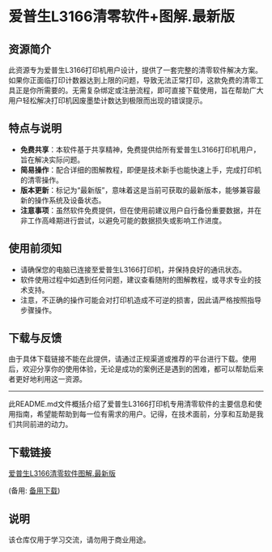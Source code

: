 # 爱普生L3166清零软件+图解.最新版

## 资源简介

此资源专为爱普生L3166打印机用户设计，提供了一套完整的清零软件解决方案。如果你正面临打印计数器达到上限的问题，导致无法正常打印，这款免费的清零工具正是你所需要的。无需复杂绑定或注册流程，即可直接下载使用，旨在帮助广大用户轻松解决打印机因废墨垫计数达到极限而出现的错误提示。

## 特点与说明

- **免费共享**：本软件基于共享精神，免费提供给所有爱普生L3166打印机用户，旨在解决实际问题。
- **简易操作**：配合详细的图解教程，即便是技术新手也能快速上手，完成打印机的清零操作。
- **版本更新**：标记为“最新版”，意味着这是当前可获取的最新版本，能够兼容最新的操作系统及设备状态。
- **注意事项**：虽然软件免费提供，但在使用前建议用户自行备份重要数据，并在非工作高峰期进行尝试，以避免可能的数据损失或影响工作进度。

## 使用前须知

- 请确保您的电脑已连接至爱普生L3166打印机，并保持良好的通讯状态。
- 软件使用过程中如遇到任何问题，建议查看随附的图解教程，或寻求专业的技术支持。
- 注意，不正确的操作可能会对打印机造成不可逆的损害，因此请严格按照指导步骤操作。

## 下载与反馈

由于具体下载链接不能在此提供，请通过正规渠道或推荐的平台进行下载。使用后，欢迎分享你的使用体验，无论是成功的案例还是遇到的困难，都可以帮助后来者更好地利用这一资源。

---

此README.md文件概括介绍了爱普生L3166打印机专用清零软件的主要信息和使用指南，希望能帮助到每一位有需求的用户。记得，在技术面前，分享和互助是我们共同前进的动力。

## 下载链接
[爱普生L3166清零软件图解.最新版](https://pan.quark.cn/s/68a410c3e024) 

(备用: [备用下载](https://pan.baidu.com/s/1ErWL0tfjqOzm3r0FTVC40g?pwd=1234))

## 说明

该仓库仅用于学习交流，请勿用于商业用途。
